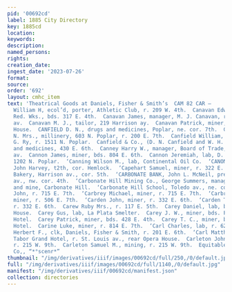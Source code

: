 ```yaml
---
pid: '00692cd'
label: 1885 City Directory
key: 1885cd
location: 
keywords: 
description: 
named_persons: 
rights: 
creation_date: 
ingest_date: '2023-07-26'
format: 
source: 
order: '692'
layout: cmhc_item
text: 'Theatrical Goods at Daniels, Fisher & Smith’s  CAM 82 CAR —        Campton
  William H, ecol’d, porter, Athletic Club, r. 209 W. 4th.  Canavan Edward, lab, Harrison
  Red. Wks., bds. 317 E. 4th.  Canavan James, manager, M. J. Canavan, r. 219 Harrison
  av.  Canavan M. J., tailor, 219 Harrison ay.  Canavan Patrick, miner, bds. Washington
  House.  CANFIELD D. N., drugs and medicines, Poplar, ne. cor. 7th.  Canfield D.
  N. Mrs., millinery, 603 N. Poplar, r. 200 E. 7th.  Canfield William, clk, D. & R.
  G. Ry, r. 1511 N. Poplar.  Canfield & Co., (D. N. Canfield and W. H. Arnold,) drugs
  and medicines, 430 E. 6th.  Canney Harry W., manager, Board of Trade, r.320 Harrison
  av.  Cannon James, miner, bds. 804 E. 6th.  Cannon Jeremiah, lab, D. & R. G. Ry,
  1202 N. Poplar.  ‘Canning Wilson M., lab, Continental Oil Co.  ‘CANON CITY COAL,
  John Harvey, t2th, cor. Hemlock.  ‘Capehart Samuel, miner, r. 322 E. 5th.  ‘Carbonate
  Bakery, Harrison av., cor. 5th.  ‘CARBONATE BANK, John L. McNeil, pres’t, Harrison
  av., nw. cor. 4th.  ‘Carbonate Hill Mining Co., George Summers, managing ast., office
  and mine, Carbonate Hill.  ‘Carbonate Hill School, Toledo av., ne. cor. 2d.  ‘Carbrey
  John, r. 715 E. 7th.  ‘Carbrey Michael, miner, r. 715 E. 7th.  ‘Carbrey Patrick,
  miner, r. 506 E. 7th.  ‘Carden John, miner, r. 332 E. 6th.  ‘Carden Thomas, miner,
  r. 332 E. 6th.  Carew Ruby Mrs., r. 117 E. 5th.  Carey Daniel, lab, bds. Briggs’
  House.  Carey Gus, lab, La Plata Smelter.  Carey J. W., miner, bds. Fifth Avenue
  Hotel.  Carey Patrick, miner, bds. 428 E. 4th.  Carey T. C., miner, bds. Fifth Avenue
  Hotel.  Carine Luke, miner, r. 814 E. 7th.  ‘Carl Charles, lab, r. 628 W. 3d.  ‘Carl
  Herbert F., clk, Daniels, Fisher & Smith, r. 201 E. 6th.  ‘Carl Matthew, waiter,
  Tabor Grand Hotel, r. St. Louis av., rear Opera House.  Carleton John K., mining,
  r. 215 W. 9th.  Carleton Samuel M., mining, r. 215 W. 9th.  Equitable Life Assurance
  Co,, “*°scenr*”       '
thumbnail: "/img/derivatives/iiif/images/00692cd/full/250,/0/default.jpg"
full: "/img/derivatives/iiif/images/00692cd/full/1140,/0/default.jpg"
manifest: "/img/derivatives/iiif/00692cd/manifest.json"
collection: directories
---
```

